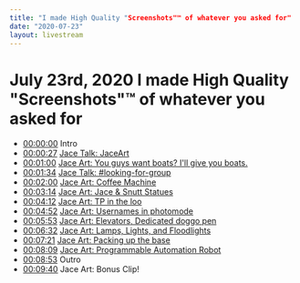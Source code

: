 ```yaml
---
title: "I made High Quality "Screenshots"™ of whatever you asked for"
date: "2020-07-23"
layout: livestream
---
```

# July 23rd, 2020 I made High Quality "Screenshots"™ of whatever you asked for
* [00:00:00](https://youtu.be/JOBcS413hwY?t=0) Intro
* [00:00:27](https://youtu.be/JOBcS413hwY?t=27) [Jace Talk: JaceArt](./transcriptions/yt-JOBcS413hwY,27.660966666666667,60.427033333333334.md)
* [00:01:00](https://youtu.be/JOBcS413hwY?t=60) [Jace Art: You guys want boats? I'll give you boats.](./transcriptions/yt-JOBcS413hwY,60.427033333333334,94.46103333333333.md)
* [00:01:34](https://youtu.be/JOBcS413hwY?t=94) [Jace Talk: #looking-for-group](./transcriptions/yt-JOBcS413hwY,94.46103333333333,120.3202.md)
* [00:02:00](https://youtu.be/JOBcS413hwY?t=120) [Jace Art: Coffee Machine](./transcriptions/yt-JOBcS413hwY,120.3202,194.3942.md)
* [00:03:14](https://youtu.be/JOBcS413hwY?t=194) [Jace Art: Jace & Snutt Statues](./transcriptions/yt-JOBcS413hwY,194.3942,252.71913333333333.md)
* [00:04:12](https://youtu.be/JOBcS413hwY?t=252) [Jace Art: TP in the loo](./transcriptions/yt-JOBcS413hwY,252.71913333333333,292.02506666666665.md)
* [00:04:52](https://youtu.be/JOBcS413hwY?t=292) [Jace Art: Usernames in photomode](./transcriptions/yt-JOBcS413hwY,292.02506666666665,353.2529.md)
* [00:05:53](https://youtu.be/JOBcS413hwY?t=353) [Jace Art: Elevators, Dedicated doggo pen](./transcriptions/yt-JOBcS413hwY,353.2529,392.5922.md)
* [00:06:32](https://youtu.be/JOBcS413hwY?t=392) [Jace Art: Lamps, Lights, and Floodlights](./transcriptions/yt-JOBcS413hwY,392.5922,441.40763333333337.md)
* [00:07:21](https://youtu.be/JOBcS413hwY?t=441) [Jace Art: Packing up the base](./transcriptions/yt-JOBcS413hwY,441.40763333333337,489.3221666666667.md)
* [00:08:09](https://youtu.be/JOBcS413hwY?t=489) [Jace Art: Programmable Automation Robot](./transcriptions/yt-JOBcS413hwY,489.3221666666667,533.2660666666667.md)
* [00:08:53](https://youtu.be/JOBcS413hwY?t=533) Outro
* [00:09:40](https://youtu.be/JOBcS413hwY?t=580) Jace Art: Bonus Clip!
